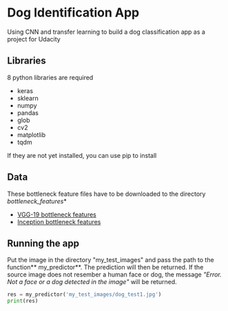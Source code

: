# Dog Identification App

Using CNN and transfer learning to build a dog classification app as a project for Udacity

## Libraries

8 python libraries are required

- keras
- sklearn
- numpy
- pandas
- glob
- cv2
- matplotlib
- tqdm

If they are not yet installed, you can use pip to install

## Data

These bottleneck feature files have to be downloaded to the directory *bottleneck_features**

- [VGG-19 bottleneck features](https://s3-us-west-1.amazonaws.com/udacity-aind/dog-project/DogVGG16Data.npz)
- [Inception bottleneck features](https://s3-us-west-1.amazonaws.com/udacity-aind/dog-project/DogInceptionV3Data.npz)

## Running the app

Put the image in the directory "my_test_images" and pass the path to the function** my_predictor**. The prediction will then be returned. If the source image does not resember a human face or dog, the message *"Error. Not a face or a dog detected in the image"* will be returned.

```python
res = my_predictor('my_test_images/dog_test1.jpg')
print(res)
```
